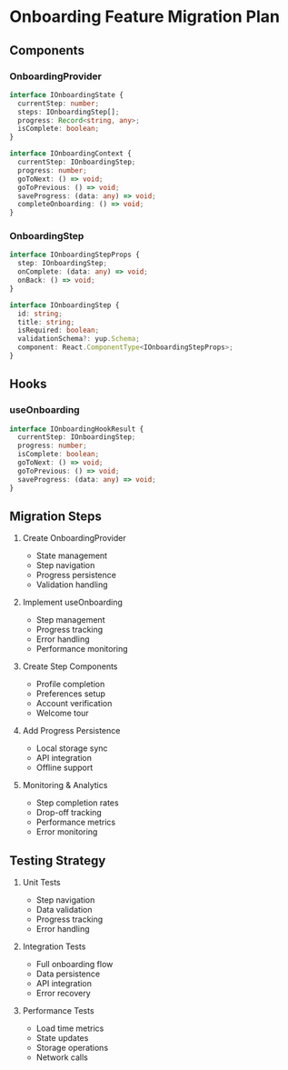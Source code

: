 # Onboarding Feature Migration Plan

## Components

### OnboardingProvider
```typescript
interface IOnboardingState {
  currentStep: number;
  steps: IOnboardingStep[];
  progress: Record<string, any>;
  isComplete: boolean;
}

interface IOnboardingContext {
  currentStep: IOnboardingStep;
  progress: number;
  goToNext: () => void;
  goToPrevious: () => void;
  saveProgress: (data: any) => void;
  completeOnboarding: () => void;
}
```

### OnboardingStep
```typescript
interface IOnboardingStepProps {
  step: IOnboardingStep;
  onComplete: (data: any) => void;
  onBack: () => void;
}

interface IOnboardingStep {
  id: string;
  title: string;
  isRequired: boolean;
  validationSchema?: yup.Schema;
  component: React.ComponentType<IOnboardingStepProps>;
}
```

## Hooks

### useOnboarding
```typescript
interface IOnboardingHookResult {
  currentStep: IOnboardingStep;
  progress: number;
  isComplete: boolean;
  goToNext: () => void;
  goToPrevious: () => void;
  saveProgress: (data: any) => void;
}
```

## Migration Steps

1. Create OnboardingProvider
   - State management
   - Step navigation
   - Progress persistence
   - Validation handling

2. Implement useOnboarding
   - Step management
   - Progress tracking
   - Error handling
   - Performance monitoring

3. Create Step Components
   - Profile completion
   - Preferences setup
   - Account verification
   - Welcome tour

4. Add Progress Persistence
   - Local storage sync
   - API integration
   - Offline support

5. Monitoring & Analytics
   - Step completion rates
   - Drop-off tracking
   - Performance metrics
   - Error monitoring

## Testing Strategy

1. Unit Tests
   - Step navigation
   - Data validation
   - Progress tracking
   - Error handling

2. Integration Tests
   - Full onboarding flow
   - Data persistence
   - API integration
   - Error recovery

3. Performance Tests
   - Load time metrics
   - State updates
   - Storage operations
   - Network calls 